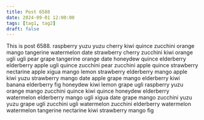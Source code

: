 ```yaml
---
title: Post 6588
date: 2024-09-01 12:00:00
tags: [tag1, tag2]
draft: false
---
```

This is post 6588.
raspberry
yuzu
yuzu
cherry
kiwi
quince
zucchini
orange
mango
tangerine
watermelon
date
strawberry
cherry
zucchini
kiwi
orange
ugli
ugli
pear
grape
tangerine
orange
date
honeydew
quince
elderberry
elderberry
apple
ugli
quince
zucchini
pear
zucchini
apple
quince
strawberry
nectarine
apple
xigua
mango
lemon
strawberry
elderberry
mango
apple
kiwi
yuzu
strawberry
mango
date
apple
grape
mango
elderberry
kiwi
banana
elderberry
fig
honeydew
kiwi
lemon
grape
ugli
raspberry
yuzu
orange
mango
zucchini
quince
kiwi
quince
honeydew
elderberry
watermelon
elderberry
mango
ugli
xigua
date
grape
mango
zucchini
yuzu
yuzu
grape
ugli
zucchini
ugli
watermelon
zucchini
elderberry
watermelon
watermelon
tangerine
nectarine
kiwi
strawberry
mango
fig
